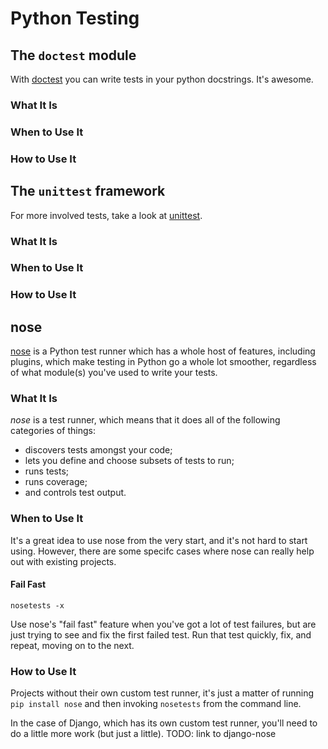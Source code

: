 # Python Testing

## The `doctest` module
With [doctest] you can write tests in your python docstrings. It's awesome.

### What It Is

### When to Use It

### How to Use It

## The `unittest` framework
For more involved tests, take a look at [unittest].

### What It Is

### When to Use It

### How to Use It

## nose
[nose] is a Python test runner which has a whole host of features, including plugins, which make testing in Python go a whole lot smoother, regardless
of what module(s) you've used to write your tests.

### What It Is
*nose* is a test runner, which means that it does all of the following categories of things:

  * discovers tests amongst your code;
  * lets you define and choose subsets of tests to run;
  * runs tests;
  * runs coverage;
  * and controls test output.

### When to Use It
It's a great idea to use nose from the very start, and it's not hard to start using. However, there are some specifc cases where nose can really help out with existing projects.

#### Fail Fast
`nosetests -x`

Use nose's "fail fast" feature when you've got a lot of test failures, but are just trying to see and fix the first failed test. Run that test quickly, fix, and repeat, moving on to the next.

### How to Use It
Projects without their own custom test runner, it's just a matter of running `pip install nose` and then invoking `nosetests` from the command line.

In the case of Django, which has its own custom test runner, you'll need to do a little more work (but just a little). TODO: link to django-nose


[nose]: https://nose.readthedocs.org/en/latest/
[doctest]: https://docs.python.org/3.4/library/doctest.html
[unittest]: https://docs.python.org/3.4/library/unittest.html
